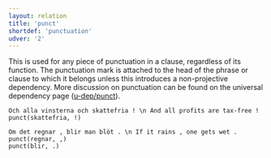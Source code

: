 ```yaml
---
layout: relation
title: 'punct'
shortdef: 'punctuation'
udver: '2'
---
```


This is used for any piece of punctuation in a clause, regardless of its function. The punctuation mark is attached to the head of the phrase or clause to which it belongs unless this introduces a non-projective dependency. More discussion on punctuation can be found on the universal dependency page ([u-dep/punct]()).

~~~ sdparse
Och alla vinsterna och skattefria ! \n And all profits are tax-free !
punct(skattefria, !)
~~~

~~~ sdparse
Om det regnar , blir man blöt . \n If it rains , one gets wet .
punct(regnar, ,)
punct(blir, .)
~~~
<!-- Interlanguage links updated Út zář 29 20:23:43 CEST 2020 -->
